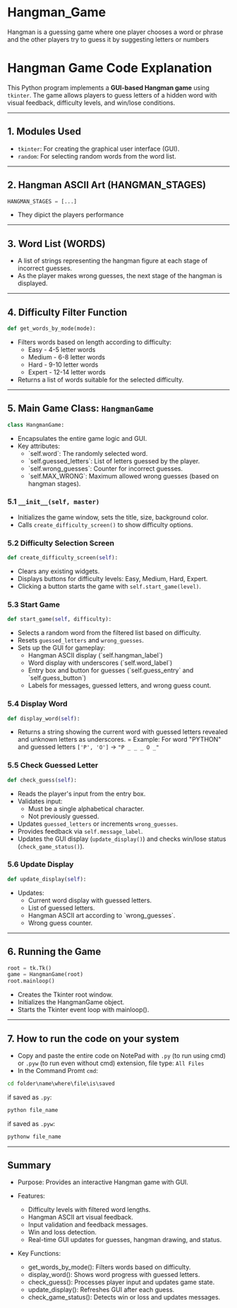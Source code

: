 # Hangman_Game
Hangman is a guessing game where one player chooses a word or phrase and the other players try to guess it by suggesting letters or numbers

# Hangman Game Code Explanation

This Python program implements a **GUI-based Hangman game** using `tkinter`. The game allows players to guess letters of a hidden word with visual feedback, difficulty levels, and win/lose conditions.

---

## **1. Modules Used**
- `tkinter`: For creating the graphical user interface (GUI).  
- `random`: For selecting random words from the word list.

---

## **2. Hangman ASCII Art (HANGMAN_STAGES)**
```python
HANGMAN_STAGES = [...]
```
- They dipict the players performance
  
---

## **3. Word List (WORDS)**
- A list of strings representing the hangman figure at each stage of incorrect guesses.
- As the player makes wrong guesses, the next stage of the hangman is displayed.
  
---

## **4. Difficulty Filter Function**
```python
def get_words_by_mode(mode):
```
- Filters words based on length according to difficulty:
  <ul>
    <li>Easy - 4-5 letter words</li>
    <li>Medium - 6-8 letter words</li>
    <li>Hard - 9-10 letter words</li>
    <li>Expert - 12-14 letter words</li>
  </ul>
- Returns a list of words suitable for the selected difficulty.
  
---

## **5. Main Game Class: `HangmanGame`**
```python
class HangmanGame:
```
- Encapsulates the entire game logic and GUI.
- Key attributes:
  <ul>
      <li>`self.word`: The randomly selected word.</li>
      <li>`self.guessed_letters`: List of letters guessed by the player.</li>
      <li>`self.wrong_guesses`: Counter for incorrect guesses.</li>
      <li>`self.MAX_WRONG`: Maximum allowed wrong guesses (based on hangman stages).</li>
    </ul>

### **5.1 `__init__(self, master)`**
- Initializes the game window, sets the title, size, background color.
- Calls `create_difficulty_screen()` to show difficulty options.
  
### **5.2 Difficulty Selection Screen**
```python
def create_difficulty_screen(self):
```
- Clears any existing widgets.
- Displays buttons for difficulty levels: Easy, Medium, Hard, Expert.
- Clicking a button starts the game with `self.start_game(level)`.

### **5.3 Start Game**
```python
def start_game(self, difficulty):
```
- Selects a random word from the filtered list based on difficulty.
- Resets `guessed_letters` and `wrong_guesses`.
- Sets up the GUI for gameplay:
  <ul>
      <li>Hangman ASCII display (`self.hangman_label`)</li>
      <li>Word display with underscores (`self.word_label`)</li>
      <li>Entry box and button for guesses (`self.guess_entry` and `self.guess_button`)</li>
      <li>Labels for messages, guessed letters, and wrong guess count.</li>
    </ul>
  
### **5.4 Display Word**
```python
def display_word(self):
```
- Returns a string showing the current word with guessed letters revealed and unknown letters as underscores.
= Example: For word "PYTHON" and guessed letters `['P', 'O']` → `"P _ _ _ O _"`
  

### **5.5 Check Guessed Letter**
```python
def check_guess(self):
```
- Reads the player's input from the entry box.
- Validates input:
  <ul>
    <li>Must be a single alphabetical character.</li>
    <li>Not previously guessed.</li>
  </ul>
- Updates `guessed_letters` or increments `wrong_guesses`.
- Provides feedback via `self.message_label`.
- Updates the GUI display (`update_display()`) and checks win/lose status (`check_game_status()`).

### **5.6 Update Display**
```python
def update_display(self):
```
- Updates:
  <ul>
      <li>Current word display with guessed letters.</li>
      <li>List of guessed letters.</li>
      <li>Hangman ASCII art according to `wrong_guesses`.</li>
      <li>Wrong guess counter.</li>
    </ul>
  
---

## **6. Running the Game**
```python
root = tk.Tk()
game = HangmanGame(root)
root.mainloop()
```
- Creates the Tkinter root window.
- Initializes the HangmanGame object.
- Starts the Tkinter event loop with mainloop().
  
---

## **7. How to run the code on your system**
- Copy and paste the entire code on NotePad with `.py` (to run using cmd) or `.pyw` (to run even without cmd) extension, file type: `All Files`
- In the Command Promt `cmd`:
 ```cmd
cd folder\name\where\file\is\saved
``` 
if saved as `.py`:
 ```cmd
python file_name
```
if saved as `.pyw`:
 ```cmd
pythonw file_name
``` 
---

## **Summary**
- Purpose: Provides an interactive Hangman game with GUI.
- Features:
  <ul>
      <li>Difficulty levels with filtered word lengths.</li>
      <li>Hangman ASCII art visual feedback.</li>
      <li>Input validation and feedback messages.</li>
      <li>Win and loss detection.</li>
      <li>Real-time GUI updates for guesses, hangman drawing, and status.</li>
    </ul>
  
- Key Functions:
  <ul>
      <li>get_words_by_mode(): Filters words based on difficulty.</li>
      <li>display_word(): Shows word progress with guessed letters.</li>
      <li>check_guess(): Processes player input and updates game state.</li>
      <li>update_display(): Refreshes GUI after each guess.</li>
      <li>check_game_status(): Detects win or loss and updates messages.</li>
    </ul>










